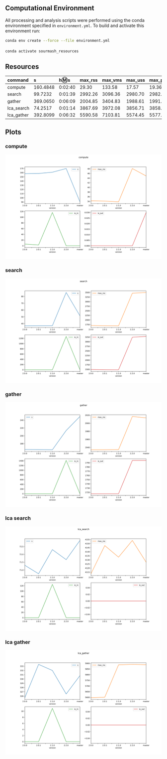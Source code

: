 
## Computational Environment

All processing and analysis scripts were performed using the conda environment specified in `environment.yml`.
To build and activate this environment run:

```bash
conda env create --force --file environment.yml

conda activate sourmash_resources
```

## Resources

| command | s | h:m:s | max_rss | max_vms | max_uss | max_pss | io_in | io_out | mean_load  |
| :-- | :-- | :-- | :-- | :-- | :-- | :-- | :-- | :-- | :-- |
|compute|160.4848|0:02:40|29.30|133.58|17.57|19.36|6.88|0.20|0.00|
|search|99.7232|0:01:39|2992.26|3096.36|2980.70|2982.47|902.57|2793.93|0.00|
|gather|369.0650|0:06:09|2004.85|3404.83|1988.61|1991.92|1160.86|1796.48|0.00|
|lca_search|74.2517|0:01:14|3867.69|3972.08|3856.71|3858.46|0.00|0.00|0.00|
|lca_gather|392.8099|0:06:32|5590.58|7103.81|5574.45|5577.73|0.09|0.00|0.00|

## Plots

### compute

[![](plots/compute.svg?sanitize=true)](plots/compute.svg)

### search

[![](plots/search.svg?sanitize=true)](plots/search.svg)

### gather

[![](plots/gather.svg?sanitize=true)](plots/gather.svg)

### lca search

[![](plots/lca_search.svg?sanitize=true)](plots/lca_search.svg)

### lca gather

[![](plots/lca_gather.svg?sanitize=true)](plots/lca_gather.svg)

